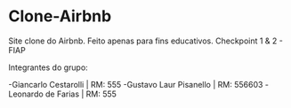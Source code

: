 # Clone-Airbnb

Site clone do Airbnb. Feito apenas para fins educativos.
Checkpoint 1 & 2 - FIAP

Integrantes do grupo:

-Giancarlo Cestarolli | RM: 555
-Gustavo Laur Pisanello | RM: 556603
-Leonardo de Farias | RM: 555

